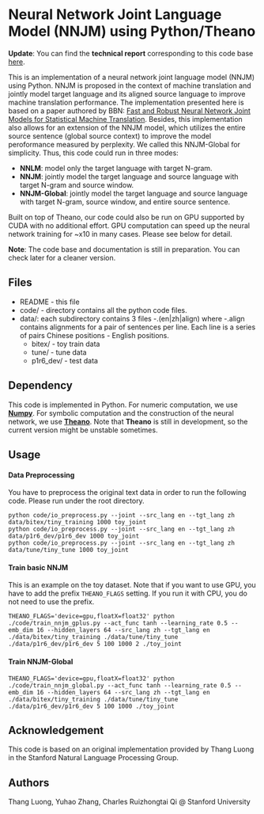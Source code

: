 Neural Network Joint Language Model (NNJM) using Python/Theano
==========

**Update**: You can find the **technical report** corresponding to this code base [here](http://web.stanford.edu/~zyh/projects/cs224n/224n_report.pdf).

This is an implementation of a neural network joint language model (NNJM) using Python. NNJM is proposed in the context of machine translation and jointly model target language and its aligned source language to improve machine translation performance. The implementation presented here is based on a paper authored by BBN: [Fast and Robust Neural Network Joint Models for Statistical Machine
Translation](http://acl2014.org/acl2014/P14-1/pdf/P14-1129.pdf). Besides, this implementation also allows for an extension of the NNJM model, which utilizes the entire source sentence (global source context) to improve the model peroformance measured by perplexity. We called this NNJM-Global for simplicity. Thus, this code could run in three modes:

- **NNLM**: model only the target language with target N-gram.
- **NNJM**: jointly model the target language and source language with target N-gram and source window.
- **NNJM-Global**: jointly model the target language and source language with target N-gram, source window, and entire source sentence.

Built on top of Theano, our code could also be run on GPU supported by CUDA with no additional effort. GPU computation can speed up the neural network training for ~x10 in many cases. Please see below for detail.

**Note**: The code base and documentation is still in preparation. You can check later for a cleaner version.

## Files

- README      - this file
- code/           - directory contains all the python code files.
- data/: each subdirectory contains 3 files -.(en|zh|align) where -.align contains alignments for a pair of sentences per line. Each line is a series of pairs Chinese positions - English positions.
	- bitex/        - toy train data
	- tune/         - tune data
	- p1r6_dev/     - test data

## Dependency

This code is implemented in Python. For numeric computation, we use [**Numpy**](http://www.numpy.org/). For symbolic computation and the construction of the neural network, we use [**Theano**](http://deeplearning.net/software/theano/). Note that **Theano** is still in development, so the current version might be unstable sometimes.

## Usage

#### Data Preprocessing

You have to preprocess the original text data in order to run the following code. Please run under the root directory.

	python code/io_preprocess.py --joint --src_lang en --tgt_lang zh data/bitex/tiny_training 1000 toy_joint
	python code/io_preprocess.py --joint --src_lang en --tgt_lang zh data/p1r6_dev/p1r6_dev 1000 toy_joint
	python code/io_preprocess.py --joint --src_lang en --tgt_lang zh data/tune/tiny_tune 1000 toy_joint

#### Train basic NNJM

This is an example on the toy dataset. Note that if you want to use GPU, you have to add the prefix `THEANO_FLAGS` setting. If you run it with CPU, you do not need to use the prefix.

	THEANO_FLAGS='device=gpu,floatX=float32' python ./code/train_nnjm_gplus.py --act_func tanh --learning_rate 0.5 --emb_dim 16 --hidden_layers 64 --src_lang zh --tgt_lang en ./data/bitex/tiny_training ./data/tune/tiny_tune ./data/p1r6_dev/p1r6_dev 5 100 1000 2 ./toy_joint

#### Train NNJM-Global

	THEANO_FLAGS='device=gpu,floatX=float32' python ./code/train_nnjm_global.py --act_func tanh --learning_rate 0.5 --emb_dim 16 --hidden_layers 64 --src_lang zh --tgt_lang en ./data/bitex/tiny_training ./data/tune/tiny_tune ./data/p1r6_dev/p1r6_dev 5 100 1000 ./toy_joint

## Acknowledgement

This code is based on an original implementation provided by Thang Luong in the Stanford Natural Language Processing Group.

## Authors

Thang Luong, Yuhao Zhang, Charles Ruizhongtai Qi @ Stanford University
